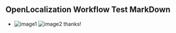 ## OpenLocalization Workflow Test MarkDown
* ![image1](.\51553fd6-bdba-4e23-82da-c049ec18d1c1.PNG)   ![image2](.\57e73821-500d-412e-a11c-b780aec49d90.png) 
thanks!